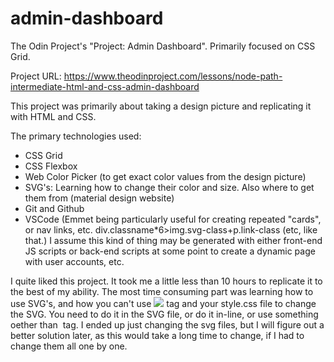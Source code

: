 # admin-dashboard
The Odin Project's "Project: Admin Dashboard".  Primarily focused on CSS Grid.

Project URL:  https://www.theodinproject.com/lessons/node-path-intermediate-html-and-css-admin-dashboard

This project was primarily about taking a design picture and replicating it with HTML and CSS.

The primary technologies used:
- CSS Grid
- CSS Flexbox
- Web Color Picker (to get exact color values from the design picture)
- SVG's:  Learning how to change their color and size.  Also where to get them from (material design website)
- Git and Github
- VSCode (Emmet being particularly useful for creating repeated "cards", or nav links, etc.  div.classname*6>img.svg-class+p.link-class (etc, like that.)  I assume this kind of thing may be generated with either front-end JS scripts or back-end scripts at some point to create a dynamic page with user accounts, etc.

I quite liked this project.  It took me a little less than 10 hours to replicate it to the best of my ability.  The most time consuming part was learning how to use SVG's, and how you can't use <img src="svg.svg"> tag and your style.css file to change the SVG.  You need to do it in the SVG file, or do it in-line, or use something oether than <img> tag.  I ended up just changing the svg files, but I will figure out a better solution later, as this would take a long time to change, if I had to change them all one by one.

